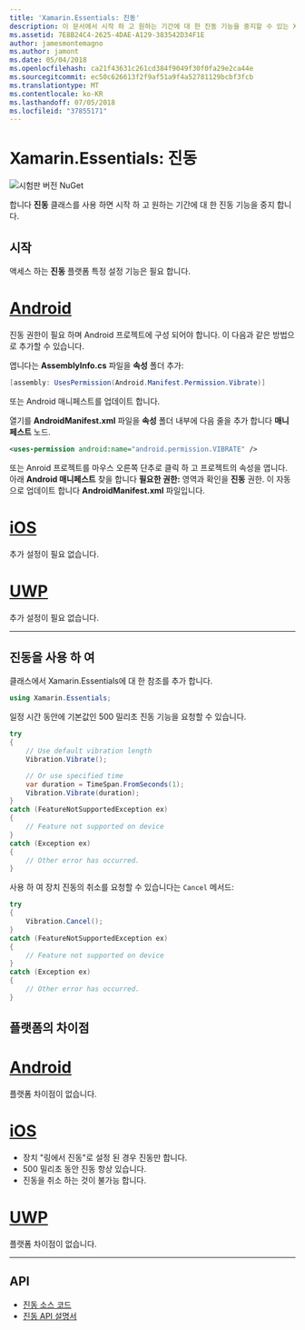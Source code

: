 ```yaml
---
title: 'Xamarin.Essentials: 진동'
description: 이 문서에서 시작 하 고 원하는 기간에 대 한 진동 기능을 중지할 수 있는 Xamarin.Essentials 진동 클래스를 설명 합니다.
ms.assetid: 7E8B24C4-2625-4DAE-A129-383542D34F1E
author: jamesmontemagno
ms.author: jamont
ms.date: 05/04/2018
ms.openlocfilehash: ca21f43631c261cd384f9049f30f0fa29e2ca44e
ms.sourcegitcommit: ec50c626613f2f9af51a9f4a52781129bcbf3fcb
ms.translationtype: MT
ms.contentlocale: ko-KR
ms.lasthandoff: 07/05/2018
ms.locfileid: "37855171"
---
```

# <a name="xamarinessentials-vibration"></a>Xamarin.Essentials: 진동

![시험판 버전 NuGet](~/media/shared/pre-release.png)

합니다 **진동** 클래스를 사용 하면 시작 하 고 원하는 기간에 대 한 진동 기능을 중지 합니다.

## <a name="getting-started"></a>시작

액세스 하는 **진동** 플랫폼 특정 설정 기능은 필요 합니다.

# <a name="androidtabandroid"></a>[Android](#tab/android)

진동 권한이 필요 하며 Android 프로젝트에 구성 되어야 합니다. 이 다음과 같은 방법으로 추가할 수 있습니다.

엽니다는 **AssemblyInfo.cs** 파일을 **속성** 폴더 추가:

```csharp
[assembly: UsesPermission(Android.Manifest.Permission.Vibrate)]
```

또는 Android 매니페스트를 업데이트 합니다.

열기를 **AndroidManifest.xml** 파일을 **속성** 폴더 내부에 다음 줄을 추가 합니다 **매니페스트** 노드.

```xml
<uses-permission android:name="android.permission.VIBRATE" />
```

또는 Anroid 프로젝트를 마우스 오른쪽 단추로 클릭 하 고 프로젝트의 속성을 엽니다. 아래 **Android 매니페스트** 찾을 합니다 **필요한 권한:** 영역과 확인을 **진동** 권한. 이 자동으로 업데이트 합니다 **AndroidManifest.xml** 파일입니다.

# <a name="iostabios"></a>[iOS](#tab/ios)

추가 설정이 필요 없습니다.

# <a name="uwptabuwp"></a>[UWP](#tab/uwp)

추가 설정이 필요 없습니다.

-----

## <a name="using-vibration"></a>진동을 사용 하 여

클래스에서 Xamarin.Essentials에 대 한 참조를 추가 합니다.

```csharp
using Xamarin.Essentials;
```

일정 시간 동안에 기본값인 500 밀리초 진동 기능을 요청할 수 있습니다.

```csharp
try
{
    // Use default vibration length
    Vibration.Vibrate();

    // Or use specified time
    var duration = TimeSpan.FromSeconds(1);
    Vibration.Vibrate(duration);
}
catch (FeatureNotSupportedException ex)
{
    // Feature not supported on device
}
catch (Exception ex)
{
    // Other error has occurred.
}
```

사용 하 여 장치 진동의 취소를 요청할 수 있습니다는 `Cancel` 메서드:

```csharp
try
{
    Vibration.Cancel();
}
catch (FeatureNotSupportedException ex)
{
    // Feature not supported on device
}
catch (Exception ex)
{
    // Other error has occurred.
}
```

## <a name="platform-differences"></a>플랫폼의 차이점

# <a name="androidtabandroid"></a>[Android](#tab/android)

플랫폼 차이점이 없습니다.

# <a name="iostabios"></a>[iOS](#tab/ios)

* 장치 "링에서 진동"로 설정 된 경우 진동만 합니다.
* 500 밀리초 동안 진동 항상 있습니다.
* 진동을 취소 하는 것이 불가능 합니다.

# <a name="uwptabuwp"></a>[UWP](#tab/uwp)

플랫폼 차이점이 없습니다.

-----

## <a name="api"></a>API

- [진동 소스 코드](https://github.com/xamarin/Essentials/tree/master/Xamarin.Essentials/Vibration)
- [진동 API 설명서](xref:Xamarin.Essentials.Vibration)
